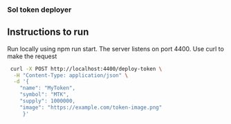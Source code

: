 ### Sol token deployer

## Instructions to run

Run locally using npm run start. The server listens on port 4400.
Use curl to make the request

```bash
 curl -X POST http://localhost:4400/deploy-token \
  -H "Content-Type: application/json" \
  -d '{
    "name": "MyToken",
    "symbol": "MTK",
    "supply": 1000000,
    "image": "https://example.com/token-image.png"
     }'
```
